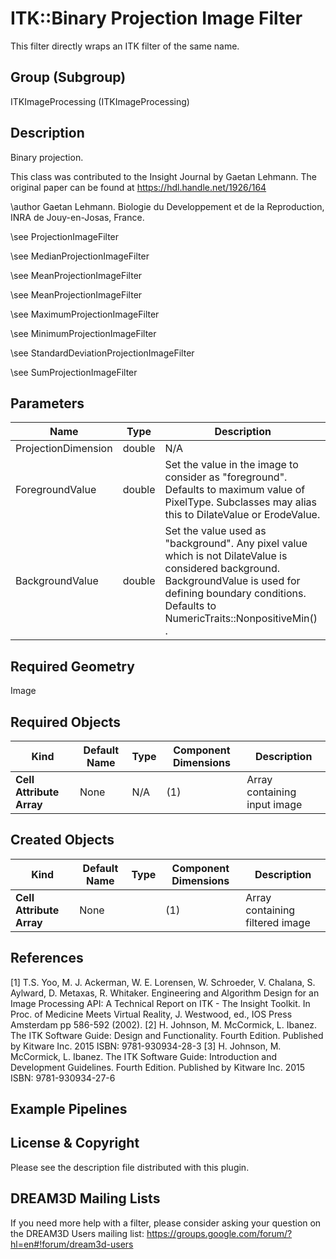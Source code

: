 # ITK::Binary Projection Image Filter

This filter directly wraps an ITK filter of the same name.

## Group (Subgroup) ##

ITKImageProcessing (ITKImageProcessing)

## Description ##

Binary projection.

This class was contributed to the Insight Journal by Gaetan Lehmann. The original paper can be found at https://hdl.handle.net/1926/164

\author Gaetan Lehmann. Biologie du Developpement et de la Reproduction, INRA de Jouy-en-Josas, France.

\see ProjectionImageFilter

\see MedianProjectionImageFilter

\see MeanProjectionImageFilter

\see MeanProjectionImageFilter

\see MaximumProjectionImageFilter

\see MinimumProjectionImageFilter

\see StandardDeviationProjectionImageFilter

\see SumProjectionImageFilter

## Parameters ##

| Name | Type | Description |
|------|------|-------------|
| ProjectionDimension | double| N/A |
| ForegroundValue | double| Set the value in the image to consider as "foreground". Defaults to maximum value of PixelType. Subclasses may alias this to DilateValue or ErodeValue. |
| BackgroundValue | double| Set the value used as "background". Any pixel value which is not DilateValue is considered background. BackgroundValue is used for defining boundary conditions. Defaults to NumericTraits<PixelType>::NonpositiveMin() . |


## Required Geometry ##

Image

## Required Objects ##

| Kind | Default Name | Type | Component Dimensions | Description |
|------|--------------|------|----------------------|-------------|
| **Cell Attribute Array** | None | N/A | (1)  | Array containing input image

## Created Objects ##

| Kind | Default Name | Type | Component Dimensions | Description |
|------|--------------|------|----------------------|-------------|
| **Cell Attribute Array** | None |  | (1)  | Array containing filtered image

## References ##

[1] T.S. Yoo, M. J. Ackerman, W. E. Lorensen, W. Schroeder, V. Chalana, S. Aylward, D. Metaxas, R. Whitaker. Engineering and Algorithm Design for an Image Processing API: A Technical Report on ITK - The Insight Toolkit. In Proc. of Medicine Meets Virtual Reality, J. Westwood, ed., IOS Press Amsterdam pp 586-592 (2002). 
[2] H. Johnson, M. McCormick, L. Ibanez. The ITK Software Guide: Design and Functionality. Fourth Edition. Published by Kitware Inc. 2015 ISBN: 9781-930934-28-3
[3] H. Johnson, M. McCormick, L. Ibanez. The ITK Software Guide: Introduction and Development Guidelines. Fourth Edition. Published by Kitware Inc. 2015 ISBN: 9781-930934-27-6

## Example Pipelines ##



## License & Copyright ##

Please see the description file distributed with this plugin.

## DREAM3D Mailing Lists ##

If you need more help with a filter, please consider asking your question on the DREAM3D Users mailing list:
https://groups.google.com/forum/?hl=en#!forum/dream3d-users
